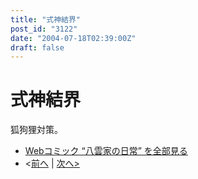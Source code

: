 ```yaml
---
title: "式神結界"
post_id: "3122"
date: "2004-07-18T02:39:00Z"
draft: false
---
```


# 式神結界

狐狗狸対策。 

  * [Webコミック “八雲家の日常” を全部見る](/tag/yakumo-family?order=ASC)
  * <[前へ](/3121) | [次へ>](/3123)
